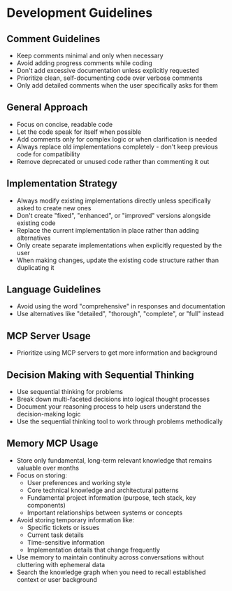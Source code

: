 # Development Guidelines

## Comment Guidelines

- Keep comments minimal and only when necessary
- Avoid adding progress comments while coding
- Don't add excessive documentation unless explicitly requested
- Prioritize clean, self-documenting code over verbose comments
- Only add detailed comments when the user specifically asks for them

## General Approach

- Focus on concise, readable code
- Let the code speak for itself when possible
- Add comments only for complex logic or when clarification is needed
- Always replace old implementations completely - don't keep previous code for compatibility
- Remove deprecated or unused code rather than commenting it out

## Implementation Strategy

- Always modify existing implementations directly unless specifically asked to create new ones
- Don't create "fixed", "enhanced", or "improved" versions alongside existing code
- Replace the current implementation in place rather than adding alternatives
- Only create separate implementations when explicitly requested by the user
- When making changes, update the existing code structure rather than duplicating it

## Language Guidelines

- Avoid using the word "comprehensive" in responses and documentation
- Use alternatives like "detailed", "thorough", "complete", or "full" instead

## MCP Server Usage

- Prioritize using MCP servers to get more information and background

## Decision Making with Sequential Thinking

- Use sequential thinking for problems
- Break down multi-faceted decisions into logical thought processes
- Document your reasoning process to help users understand the decision-making logic
- Use the sequential thinking tool to work through problems methodically

## Memory MCP Usage

- Store only fundamental, long-term relevant knowledge that remains valuable over months
- Focus on storing:
  - User preferences and working style
  - Core technical knowledge and architectural patterns
  - Fundamental project information (purpose, tech stack, key components)
  - Important relationships between systems or concepts
- Avoid storing temporary information like:
  - Specific tickets or issues
  - Current task details
  - Time-sensitive information
  - Implementation details that change frequently
- Use memory to maintain continuity across conversations without cluttering with ephemeral data
- Search the knowledge graph when you need to recall established context or user background